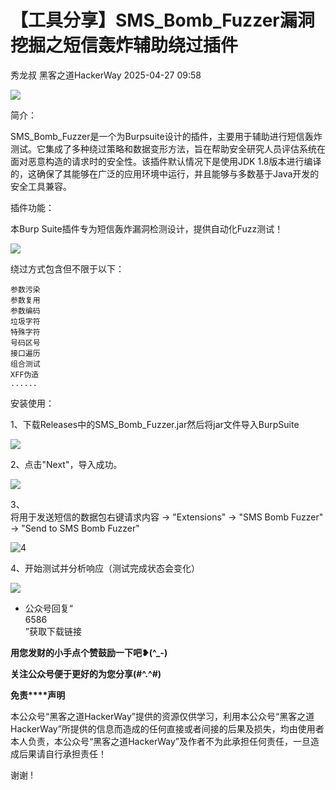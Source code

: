 #  【工具分享】SMS_Bomb_Fuzzer漏洞挖掘之短信轰炸辅助绕过插件   
秀龙叔  黑客之道HackerWay   2025-04-27 09:58  
  
![](https://mmbiz.qpic.cn/sz_mmbiz_png/g68qqsJpeZLGAg8Lt0lm8yqg0Nv50k55GLrcgC0RSiaRxxxvHkY7ec8BY4MwILFibn1qnMGepkmSHP4Vyon1eeAw/640?wx_fmt=png&from=appmsg "")  
  
简介：  
  
SMS_Bomb_Fuzzer是一个为Burpsuite设计的插件，主要用于辅助进行短信轰炸测试。它集成了多种绕过策略和数据变形方法，旨在帮助安全研究人员评估系统在面对恶意构造的请求时的安全性。该插件默认情况下是使用JDK 1.8版本进行编译的，这确保了其能够在广泛的应用环境中运行，并且能够与多数基于Java开发的安全工具兼容。  
  
插件功能：  
  
本Burp Suite插件专为短信轰炸漏洞检测设计，提供自动化Fuzz测试！  
  
![](https://mmbiz.qpic.cn/sz_mmbiz_png/g68qqsJpeZLGAg8Lt0lm8yqg0Nv50k55GLrcgC0RSiaRxxxvHkY7ec8BY4MwILFibn1qnMGepkmSHP4Vyon1eeAw/640?wx_fmt=png&from=appmsg "")  
  
绕过方式包含但不限于以下：  
```
参数污染
参数复用
参数编码
垃圾字符
特殊字符
号码区号
接口遍历
组合测试
XFF伪造
......
```  
  
安装使用：  
  
1、下载Releases中的SMS_Bomb_Fuzzer.jar然后将jar文件导入BurpSuite  
  
![](https://mmbiz.qpic.cn/sz_mmbiz_png/g68qqsJpeZLGAg8Lt0lm8yqg0Nv50k55O2ZIQx9tpztIibhhgZ8KsD1Rhx7emBPh5HsmPuVIkpkVrXGx9VU2yog/640?wx_fmt=png&from=appmsg "")  
  
2、点击"Next"，导入成功。  
  
![](https://mmbiz.qpic.cn/sz_mmbiz_png/g68qqsJpeZLGAg8Lt0lm8yqg0Nv50k55WCMOIPTWvWIwNeSINXy4rzibI6wnibmK6MHncEMkAo4tnmtNYg6bUicGA/640?wx_fmt=png&from=appmsg "")  
  
3、  
将用于发送短信的数据包右键请求内容 → "Extensions" → "SMS Bomb Fuzzer" → "Send to SMS Bomb Fuzzer"  
  
![4](https://mmbiz.qpic.cn/sz_mmbiz_png/g68qqsJpeZLGAg8Lt0lm8yqg0Nv50k55m6VCMLMeicfhDXqOxVUQr8HiaRsyc2dUcv677EcssepNkxareCRt04Gg/640?wx_fmt=png&from=appmsg "")  
  
4、开始测试并分析响应（测试完成状态会变化）  
  
![](https://mmbiz.qpic.cn/sz_mmbiz_png/g68qqsJpeZLGAg8Lt0lm8yqg0Nv50k55GLrcgC0RSiaRxxxvHkY7ec8BY4MwILFibn1qnMGepkmSHP4Vyon1eeAw/640?wx_fmt=png&from=appmsg "")  
  
- 公众号回复“  
6586  
”获取下载链接  
  
**用您发财的小手点个赞鼓励一下吧❥(^_-)**  
  
**关注公众号便于更好的为您分享(#^.^#)**  
  
  
  
  
**免责****声明**  
  
本公众号“黑客之道HackerWay”提供的资源仅供学习，利⽤本公众号“黑客之道HackerWay”所提供的信息而造成的任何直接或者间接的后果及损失，均由使⽤者本⼈负责，本公众号“黑客之道HackerWay”及作者不为此承担任何责任，一旦造成后果请自行承担责任！  
  
  
谢谢 !  
  
